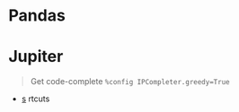 # Pandas

# Jupiter

> Get code-complete `%config IPCompleter.greedy=True`

* [s](http://nbviewer.jupyter.org/github/jupyter/notebook/blob/master/docs/source/examples/Notebook/Notebook%20Basics.ipynb)
  rtcuts
